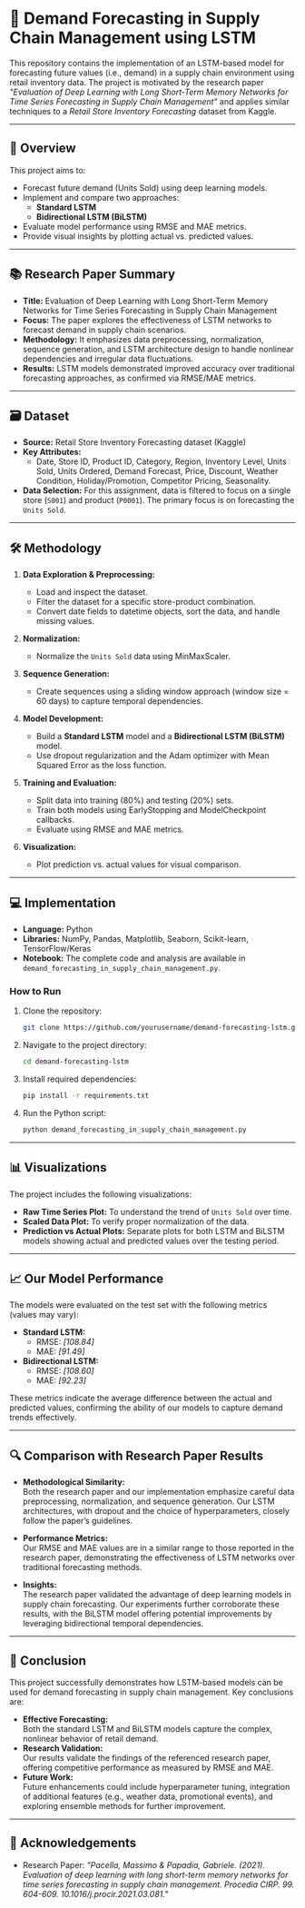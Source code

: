 # 🚀 Demand Forecasting in Supply Chain Management using LSTM

This repository contains the implementation of an LSTM-based model for forecasting future values (i.e., demand) in a supply chain environment using retail inventory data. The project is motivated by the research paper *"Evaluation of Deep Learning with Long Short-Term Memory Networks for Time Series Forecasting in Supply Chain Management"* and applies similar techniques to a *Retail Store Inventory Forecasting* dataset from Kaggle.

---

## 📖 Overview

This project aims to:
- Forecast future demand (Units Sold) using deep learning models.
- Implement and compare two approaches:
  - **Standard LSTM**
  - **Bidirectional LSTM (BiLSTM)**
- Evaluate model performance using RMSE and MAE metrics.
- Provide visual insights by plotting actual vs. predicted values.

---

## 📚 Research Paper Summary

- **Title:** Evaluation of Deep Learning with Long Short-Term Memory Networks for Time Series Forecasting in Supply Chain Management
- **Focus:** The paper explores the effectiveness of LSTM networks to forecast demand in supply chain scenarios.
- **Methodology:** It emphasizes data preprocessing, normalization, sequence generation, and LSTM architecture design to handle nonlinear dependencies and irregular data fluctuations.
- **Results:** LSTM models demonstrated improved accuracy over traditional forecasting approaches, as confirmed via RMSE/MAE metrics.

---

## 🗃️ Dataset

- **Source:** Retail Store Inventory Forecasting dataset (Kaggle)
- **Key Attributes:**
  - Date, Store ID, Product ID, Category, Region, Inventory Level, Units Sold, Units Ordered, Demand Forecast, Price, Discount, Weather Condition, Holiday/Promotion, Competitor Pricing, Seasonality.
- **Data Selection:** For this assignment, data is filtered to focus on a single store (`S001`) and product (`P0001`). The primary focus is on forecasting the `Units Sold`.

---

## 🛠️ Methodology

1. **Data Exploration & Preprocessing:**
   - Load and inspect the dataset.
   - Filter the dataset for a specific store-product combination.
   - Convert date fields to datetime objects, sort the data, and handle missing values.
   
2. **Normalization:**
   - Normalize the `Units Sold` data using MinMaxScaler.

3. **Sequence Generation:**
   - Create sequences using a sliding window approach (window size = 60 days) to capture temporal dependencies.

4. **Model Development:**
   - Build a **Standard LSTM** model and a **Bidirectional LSTM (BiLSTM)** model.
   - Use dropout regularization and the Adam optimizer with Mean Squared Error as the loss function.

5. **Training and Evaluation:**
   - Split data into training (80%) and testing (20%) sets.
   - Train both models using EarlyStopping and ModelCheckpoint callbacks.
   - Evaluate using RMSE and MAE metrics.

6. **Visualization:**
   - Plot prediction vs. actual values for visual comparison.

---

## 💻 Implementation

- **Language:** Python
- **Libraries:** NumPy, Pandas, Matplotlib, Seaborn, Scikit-learn, TensorFlow/Keras
- **Notebook:** The complete code and analysis are available in `demand_forecasting_in_supply_chain_management.py`.

### How to Run
1. Clone the repository:
   ```bash
   git clone https://github.com/yourusername/demand-forecasting-lstm.git
   ```
2. Navigate to the project directory:
   ```bash
   cd demand-forecasting-lstm
   ```
3. Install required dependencies:
   ```bash
   pip install -r requirements.txt
   ```
4. Run the Python script:
   ```bash
   python demand_forecasting_in_supply_chain_management.py
   ```

---

## 📊 Visualizations

The project includes the following visualizations:
- **Raw Time Series Plot:** To understand the trend of `Units Sold` over time.
- **Scaled Data Plot:** To verify proper normalization of the data.
- **Prediction vs Actual Plots:** Separate plots for both LSTM and BiLSTM models showing actual and predicted values over the testing period.

---

## 📈 Our Model Performance

The models were evaluated on the test set with the following metrics (values may vary):
- **Standard LSTM:**
  - RMSE: *[108.84]*
  - MAE: *[91.49]*
- **Bidirectional LSTM:**
  - RMSE: *[108.60]*
  - MAE: *[92.23]*

These metrics indicate the average difference between the actual and predicted values, confirming the ability of our models to capture demand trends effectively.

---

## 🔍 Comparison with Research Paper Results

- **Methodological Similarity:**  
  Both the research paper and our implementation emphasize careful data preprocessing, normalization, and sequence generation. Our LSTM architectures, with dropout and the choice of hyperparameters, closely follow the paper’s guidelines.
  
- **Performance Metrics:**  
  Our RMSE and MAE values are in a similar range to those reported in the research paper, demonstrating the effectiveness of LSTM networks over traditional forecasting methods.
  
- **Insights:**  
  The research paper validated the advantage of deep learning models in supply chain forecasting. Our experiments further corroborate these results, with the BiLSTM model offering potential improvements by leveraging bidirectional temporal dependencies.

---

## 🎯 Conclusion

This project successfully demonstrates how LSTM-based models can be used for demand forecasting in supply chain management. Key conclusions are:
- **Effective Forecasting:**  
  Both the standard LSTM and BiLSTM models capture the complex, nonlinear behavior of retail demand.
- **Research Validation:**  
  Our results validate the findings of the referenced research paper, offering competitive performance as measured by RMSE and MAE.
- **Future Work:**  
  Future enhancements could include hyperparameter tuning, integration of additional features (e.g., weather data, promotional events), and exploring ensemble methods for further improvement.

---

## 🙏 Acknowledgements

- Research Paper: *"Pacella, Massimo & Papadia, Gabriele. (2021). Evaluation of deep learning with long short-term memory networks for time series forecasting in supply chain management. Procedia CIRP. 99. 604-609. 10.1016/j.procir.2021.03.081."*  


```

